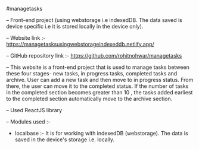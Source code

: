 #managetasks

– Front-end project (using webstorage i.e indexedDB. The data saved is device specific i.e it is stored locally in the device only).

– Website link :- 
https://managetasksusingwebstorageindexeddb.netlify.app/

– GitHub repository link :- 
https://github.com/rohitnohwar/managetasks

– This website is a front-end project that is used to manage tasks between these four stages- new tasks, in progress tasks, completed tasks and archive. User can add a new task and then move to in progress status. From there, the user can move it to the completed status. If the number of tasks in the completed section becomes greater than 10 , the tasks added earliest to the completed section automatically move to the archive section.

– Used ReactJS library

– Modules used :-
   * localbase :- It is for working with indexedDB (webstorage). The data is saved in the device's storage 
     i.e. locally.
